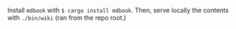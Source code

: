 Install `mdbook` with `$ cargo install mdbook`.
Then, serve locally the contents with `./bin/wiki` (ran from the repo root.)
